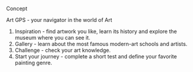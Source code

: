 Concept

Art GPS - your navigator in the world of Art

1) Inspiration - find artwork you like, learn its history and explore the museum where you can see it.
2) Gallery - learn about the most famous modern-art schools and artists.
3) Challenge - check your art knowledge.
4) Start your journey - complete a short test and define your favorite painting genre.